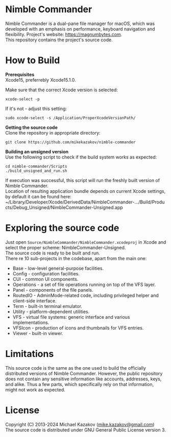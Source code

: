 # Nimble Commander
Nimble Commander is a dual-pane file manager for macOS, which was developed with an emphasis on performance, keyboard navigation and flexibility. Project's website: https://magnumbytes.com.  
This repository contains the project's source code.

# How to Build
**Prerequisites**  
Xcode15, preferrebly Xcode15.1.0.  

Make sure that the correct Xcode version is selected:
```
xcode-select -p
```
If it's not - adjust this setting:
```
sudo xcode-select -s /Application/ProperXcodeVersionPath/
```

**Getting the source code**  
Clone the repository in appropriate directory:
```
git clone https://github.com/mikekazakov/nimble-commander
```

**Building an unsigned version**  
Use the following script to check if the build system works as expected:
```
cd nimble-commander/Scripts
./build_unsigned_and_run.sh
```
If execution was successful, this script will run the freshly built version of Nimble Commander.  
Location of resulting application bundle depends on current Xcode settings, by default it can be found here:  
~/Library/Developer/Xcode/DerivedData/NimbleCommander-.../Build/Products/Debug_Unsigned/NimbleCommander-Unsigned.app

# Exploring the source code
Just open `Source/NimbleCommander/NimbleCommander.xcodeproj` in Xcode and select the proper scheme: NimbleCommander-Unsigned.  
The source code is ready to be built and run.  
There re 10 sub-projects in the codebase, apart from the main one:
  * Base - low-level general-purpose facilities.
  * Config - configuration facilities.
  * CUI - common UI components.
  * Operations - a set of file operations running on top of the VFS layer.
  * Panel - components of the file panels.
  * RoutedIO - AdminMode-related code, including privileged helper and client-side interface.
  * Term - built-in terminal emulator.
  * Utility - platform-dependent utilities.
  * VFS - virtual file systems: generic interface and various implementations.
  * VFSIcon - production of icons and thumbnails for VFS entries.
  * Viewer - built-in viewer.

# Limitations
This source code is the same as the one used to build the officially distributed versions of Nimble Commander.
However, the public repository does not contain any sensitive information like accounts, addresses, keys, and alike.
Thus a few parts, which specifically rely on that information, might not work as expected.

# License
Copyright (C) 2013-2024 Michael Kazakov (mike.kazakov@gmail.com)  
The source code is distributed under GNU General Public License version 3.
